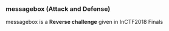 ### messagebox (Attack and Defense)
<p>messagebox is a <b>Reverse challenge</b> given in InCTF2018 Finals</p>
